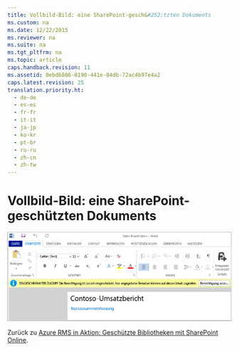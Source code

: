 ```yaml
---
title: Vollbild-Bild: eine SharePoint-gesch&#252;tzten Dokuments
ms.custom: na
ms.date: 12/22/2015
ms.reviewer: na
ms.suite: na
ms.tgt_pltfrm: na
ms.topic: article
caps.handback.revision: 11
ms.assetid: 0ebd6806-0190-441e-84db-72ac4b97e4a2
caps.latest.revision: 25
translation.priority.ht: 
  - de-de
  - es-es
  - fr-fr
  - it-it
  - ja-jp
  - ko-kr
  - pt-br
  - ru-ru
  - zh-cn
  - zh-tw
---
```

# Vollbild-Bild: eine SharePoint-gesch&#252;tzten Dokuments
![Vollbild: Durch SharePoint geschütztes Dokument](../../ems/AADRightsMgmt/media/AzRMS_StoryboardSPO_3.png "AzRMS_StoryboardSPO_3")

Zurück zu [Azure RMS in Aktion: Geschützte Bibliotheken mit SharePoint Online](http://technet.microsoft.com/library/jj585026.aspx#BKMK_Example_SharePoint).

